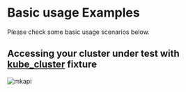 # Basic usage Examples

Please check some basic usage scenarios below.

## Accessing your cluster under test with [kube_cluster](pytest_helm_charts.fixtures.kube_cluster) fixture

![mkapi](examples.test_existing_cluster.test_api_working)

